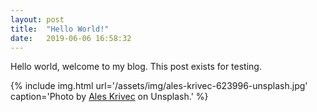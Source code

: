 ```yaml
---
layout: post
title:  "Hello World!"
date:   2019-06-06 16:58:32
---
```


Hello world, welcome to my blog. This post exists for testing.

{% include img.html url='/assets/img/ales-krivec-623996-unsplash.jpg' caption='Photo by <a href="https://unsplash.com/@aleskrivec" target="_blank">Ales Krivec</a> on Unsplash.' %}